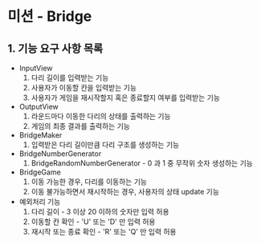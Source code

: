# 미션 - Bridge
## 1. 기능 요구 사항 목록

- InputView
    1) 다리 길이를 입력받는 기능
    2) 사용자가 이동할 칸을 입력받는 기능
    3) 사용자가 게임을 재시작할지 혹은 종료할지 여부를 입력받는 기능
- OutputView
    1) 라운드마다 이동한 다리의 상태를 출력하는 기능
    2) 게임의 최종 결과를 출력하는 기능
- BridgeMaker
    1) 입력받은 다리 길이만큼 다리 구조를 생성하는 기능
- BridgeNumberGenerator
    1) BridgeRandomNumberGenerator - 0 과 1 중 무작위 숫자 생성하는 기능
- BridgeGame
    1) 이동 가능한 경우, 다리를 이동하는 기능
    2) 이동 불가능하면서 재시작하는 경우, 사용자의 상태 update 기능
- 예외처리 기능
    1) 다리 길이 - 3 이상 20 이하의 숫자만 입력 허용
    2) 이동할 칸 확인 - 'U' 또는 'D' 만 입력 허용
    3) 재시작 또는 종료 확인 - 'R' 또는 'Q' 만 입력 허용
